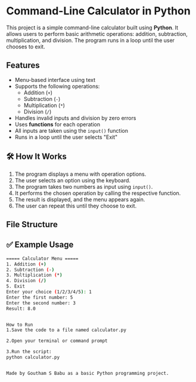 #  Command-Line Calculator in Python

This project is a simple command-line calculator built using **Python**. It allows users to perform basic arithmetic operations: addition, subtraction, multiplication, and division. The program runs in a loop until the user chooses to exit.

##  Features

- Menu-based interface using text
- Supports the following operations:
  - Addition (`+`)
  - Subtraction (`-`)
  - Multiplication (`*`)
  - Division (`/`)
- Handles invalid inputs and division by zero errors
- Uses **functions** for each operation
- All inputs are taken using the `input()` function
- Runs in a loop until the user selects "Exit"

## 🛠️ How It Works

1. The program displays a menu with operation options.
2. The user selects an option using the keyboard.
3. The program takes two numbers as input using `input()`.
4. It performs the chosen operation by calling the respective function.
5. The result is displayed, and the menu appears again.
6. The user can repeat this until they choose to exit.

##  File Structure


## ✅ Example Usage

```bash
===== Calculator Menu =====
1. Addition (+)
2. Subtraction (-)
3. Multiplication (*)
4. Division (/)
5. Exit
Enter your choice (1/2/3/4/5): 1
Enter the first number: 5
Enter the second number: 3
Result: 8.0


How to Run
1.Save the code to a file named calculator.py

2.Open your terminal or command prompt

3.Run the script:
python calculator.py


Made by Goutham S Babu as a basic Python programming project.


